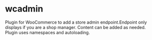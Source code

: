# wcadmin
Plugin for WooCommerce to add a store admin endpoint.Endpoint only displays if you are a shop manager. Content can be added as needed. Plugin uses namespaces and autoloading.
